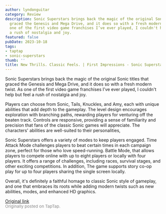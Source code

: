 ```yaml
---
author: lyndonguitar
category: Review
description: Sonic Superstars brings back the magic of the original Sonic titles that
  graced the Genesis and Mega Drive, and it does so with a fresh modern twist. As
  one of the first video game franchises I’ve ever played, I couldn't help but feel
  a rush of nostalgia and joy.
featured: false
pubDate: 2023-10-18
tags:
- taptap
- sonic-superstars
thumb: ''
title: New Thrills. Classic Feels. | First Impressions - Sonic Superstars
---
```


Sonic Superstars brings back the magic of the original Sonic titles that graced the Genesis and Mega Drive, and it does so with a fresh modern twist. As one of the first video game franchises I’ve ever played, I couldn't help but feel a rush of nostalgia and joy.

Players can choose from Sonic, Tails, Knuckles, and Amy, each with unique abilities that add depth to the gameplay. The level design encourages exploration with branching paths, rewarding players for venturing off the beaten track. Controls are responsive, providing a sense of familiarity and precision that fans of the classic Sonic games will appreciate. The characters' abilities are well-suited to their personalities,

Sonic Superstars offers a variety of modes to keep players engaged. Time Attack Mode challenges players to beat certain times in each campaign zone, perfect for those who love speed-running. Battle Mode, that allows players to compete online with up to eight players or locally with four players. It offers a range of challenges, including races, survival stages, and other exciting competitions. In addition, The game supports story co-op play for up to four players sharing the single screen locally.

Overall, it's definitely a faithful homage to classic Sonic style of gameplay, and one that embraces its roots while adding modern twists such as new abilities, modes, and enhanced HD graphics.

[Original link](https://www.taptap.io/post/6449979)<br><span style="font-size: 0.95em; color: #888;">Originally posted on TapTap.</span>